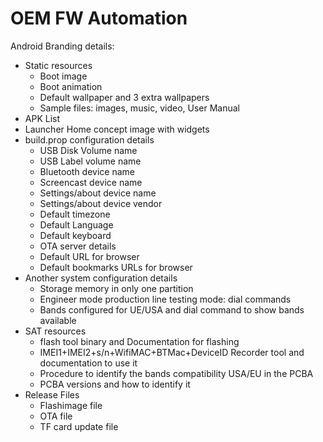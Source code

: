 # OEM FW Automation
Android Branding details:
- Static resources
  - Boot image
  - Boot animation
  - Default wallpaper and 3 extra wallpapers
  - Sample files: images, music, video, User Manual
- APK List
- Launcher Home concept image with widgets 
- build.prop configuration details
  - USB Disk Volume name
  - USB Label volume name
  - Bluetooth device name
  - Screencast device name
  - Settings/about device name
  - Settings/about device vendor
  - Default timezone
  - Default Language
  - Default keyboard
  - OTA server details
  - Default URL for browser
  - Default bookmarks URLs for browser
- Another system configuration details
  - Storage memory in only one partition
  - Engineer mode production line testing mode: dial commands
  - Bands configured for UE/USA and dial command to show bands available
- SAT resources
  - flash tool binary and Documentation for flashing
  - IMEI1+IMEI2+s/n+WifiMAC+BTMac+DeviceID Recorder tool and documentation to use it
  - Procedure to identify the bands compatibility USA/EU in the PCBA
  - PCBA versions and how to identify it
- Release Files
  - Flashimage file
  - OTA file
  - TF card update file
